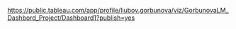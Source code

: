 https://public.tableau.com/app/profile/liubov.gorbunova/viz/GorbunovaLM_Dashbord_Project/Dashboard1?publish=yes
